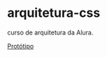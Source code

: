 # arquitetura-css
curso de arquitetura da Alura. 

[Protótipo](https://www.figma.com/file/0gMF5BPgplPYqQA6Om1T1sk9/alura-bootstrap?node-id=0%3A1)